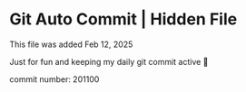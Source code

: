 # Git Auto Commit | Hidden File

This file was added Feb 12, 2025

Just for fun and keeping my daily git commit active 🤪

commit number: 201100
